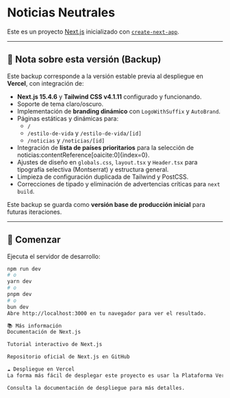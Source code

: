 # Noticias Neutrales

Este es un proyecto [Next.js](https://nextjs.org) inicializado con [`create-next-app`](https://nextjs.org/docs/app/api-reference/cli/create-next-app).

---

## 📌 Nota sobre esta versión (Backup)
Este backup corresponde a la versión estable previa al despliegue en **Vercel**, con integración de:
- **Next.js 15.4.6** y **Tailwind CSS v4.1.11** configurado y funcionando.
- Soporte de tema claro/oscuro.
- Implementación de **branding dinámico** con `LogoWithSuffix` y `AutoBrand`.
- Páginas estáticas y dinámicas para:
  - `/`
  - `/estilo-de-vida` y `/estilo-de-vida/[id]`
  - `/noticias` y `/noticias/[id]`
- Integración de **lista de países prioritarios** para la selección de noticias:contentReference[oaicite:0]{index=0}.
- Ajustes de diseño en `globals.css`, `layout.tsx` y `Header.tsx` para tipografía selectiva (Montserrat) y estructura general.
- Limpieza de configuración duplicada de Tailwind y PostCSS.
- Correcciones de tipado y eliminación de advertencias críticas para `next build`.

Este backup se guarda como **versión base de producción inicial** para futuras iteraciones.

---

## 🚀 Comenzar

Ejecuta el servidor de desarrollo:

```bash
npm run dev
# o
yarn dev
# o
pnpm dev
# o
bun dev
Abre http://localhost:3000 en tu navegador para ver el resultado.

📚 Más información
Documentación de Next.js

Tutorial interactivo de Next.js

Repositorio oficial de Next.js en GitHub

☁️ Despliegue en Vercel
La forma más fácil de desplegar este proyecto es usar la Plataforma Vercel, creadores de Next.js.

Consulta la documentación de despliegue para más detalles.